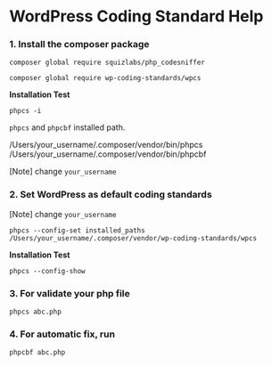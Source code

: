 # WordPress Coding Standard Help
### 1. Install the composer package
```    
composer global require squizlabs/php_codesniffer
```
```
composer global require wp-coding-standards/wpcs
```
    
**Installation Test**
    
``` 
phpcs -i
```

`phpcs` and `phpcbf` installed path.  
  
/Users/your_username/.composer/vendor/bin/phpcs  
/Users/your_username/.composer/vendor/bin/phpcbf  

[Note] change  `your_username`

### 2. Set WordPress as default coding standards
[Note] change `your_username`
    
```
phpcs --config-set installed_paths /Users/your_username/.composer/vendor/wp-coding-standards/wpcs
```

**Installation Test**  
    
```
phpcs --config-show
```

### 3. For validate your php file
    
```
phpcs abc.php
```

### 4. For automatic fix, run

```
phpcbf abc.php
```